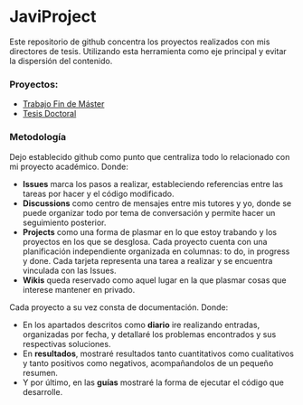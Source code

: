 # JaviProject

Este repositorio de github concentra los proyectos realizados con mis directores de tesis. Utilizando esta herramienta como eje principal y evitar la dispersión del contenido.

### Proyectos:

- [Trabajo Fin de Máster](docs/TFM/index.md)
- [Tesis Doctoral](docs/TD/index.md)

### Metodología

Dejo establecido github como punto que centraliza todo lo relacionado con mi proyecto académico. Donde:
- **Issues** marca los pasos a realizar, estableciendo referencias entre las tareas por hacer y el código modificado. 
- **Discussions** como centro de mensajes entre mis tutores y yo, donde se puede organizar todo por tema de conversación y permite hacer un seguimiento posterior.
- **Projects** como una forma de plasmar en lo que estoy trabando y los proyectos en los que se desglosa. Cada proyecto cuenta con una planificación independiente organizada en columnas: to do, in progress y done. Cada tarjeta representa una tarea a realizar y se encuentra vinculada con las Issues.
- **Wikis** queda reservado como aquel lugar en la que plasmar cosas que interese mantener en privado.

Cada proyecto a su vez consta de documentación. Donde:
- En los apartados descritos como **diario** ire realizando entradas, organizadas por fecha, y detallaré los problemas encontrados y sus respectivas soluciones.
- En **resultados**, mostraré resultados tanto cuantitativos como cualitativos y tanto positivos como negativos, acompañandolos de un pequeño resumen.
- Y por último, en las **guías** mostraré la forma de ejecutar el código que desarrolle.
